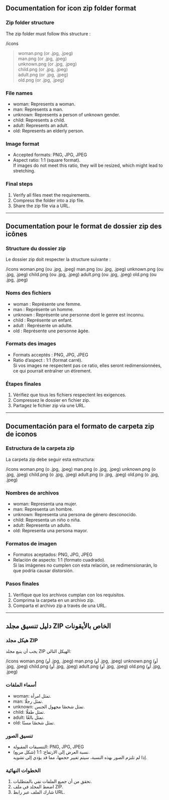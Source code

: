 
## Documentation for icon zip folder format

### Zip folder structure

The zip folder must follow this structure :

/icons  
>woman.png   (or .jpg, .jpeg)  
>man.png     (or .jpg, .jpeg)  
>unknown.png (or .jpg, .jpeg)  
>child.png   (or .jpg, .jpeg)  
>adult.png   (or .jpg, .jpeg)  
>old.png     (or .jpg, .jpeg)

### File names

- woman: Represents a woman.
- man: Represents a man.
- unknown: Represents a person of unknown gender.
- child: Represents a child.
- adult: Represents an adult.
- old: Represents an elderly person.

### Image format

- Accepted formats: PNG, JPG, JPEG
- Aspect ratio: 1:1 (square format).  
If images do not meet this ratio, they will be resized, which might lead to stretching.

### Final steps

1. Verify all files meet the requirements.
2. Compress the folder into a zip file.
3. Share the zip file via a URL.

---

## Documentation pour le format de dossier zip des icônes

### Structure du dossier zip

Le dossier zip doit respecter la structure suivante :

/icons
    woman.png (ou .jpg, .jpeg)
    man.png (ou .jpg, .jpeg)
    unknown.png (ou .jpg, .jpeg)
    child.png (ou .jpg, .jpeg)
    adult.png (ou .jpg, .jpeg)
    old.png (ou .jpg, .jpeg)

### Noms des fichiers

- woman : Représente une femme.
- man : Représente un homme.
- unknown : Représente une personne dont le genre est inconnu.
- child : Représente un enfant.
- adult : Représente un adulte.
- old : Représente une personne âgée.

### Formats des images

- Formats acceptés : PNG, JPG, JPEG
- Ratio d’aspect : 1:1 (format carré).  
Si vos images ne respectent pas ce ratio, elles seront redimensionnées, ce qui pourrait entraîner un étirement.

### Étapes finales

1. Vérifiez que tous les fichiers respectent les exigences.
2. Compressez le dossier en fichier zip.
3. Partagez le fichier zip via une URL.

---

## Documentación para el formato de carpeta zip de iconos

### Estructura de la carpeta zip

La carpeta zip debe seguir esta estructura:

/icons
    woman.png (o .jpg, .jpeg)
    man.png (o .jpg, .jpeg)
    unknown.png (o .jpg, .jpeg)
    child.png (o .jpg, .jpeg)
    adult.png (o .jpg, .jpeg)
    old.png (o .jpg, .jpeg)

### Nombres de archivos

- woman: Representa una mujer.
- man: Representa un hombre.
- unknown: Representa una persona de género desconocido.
- child: Representa un niño o niña.
- adult: Representa un adulto.
- old: Representa una persona mayor.

### Formatos de imagen

- Formatos aceptados: PNG, JPG, JPEG
- Relación de aspecto: 1:1 (formato cuadrado).  
Si las imágenes no cumplen con esta relación, se redimensionarán, lo que podría causar distorsión.

### Pasos finales

1. Verifique que los archivos cumplan con los requisitos.
2. Comprima la carpeta en un archivo zip.
3. Comparta el archivo zip a través de una URL.

---

## دليل تنسيق مجلد ZIP الخاص بالأيقونات

### هيكل مجلد ZIP

يجب أن يتبع مجلد ZIP الهيكل التالي:

/icons
    woman.png (أو .jpg, .jpeg)
    man.png (أو .jpg, .jpeg)
    unknown.png (أو .jpg, .jpeg)
    child.png (أو .jpg, .jpeg)
    adult.png (أو .jpg, .jpeg)
    old.png (أو .jpg, .jpeg)

### أسماء الملفات

- woman: تمثل امرأة.
- man: تمثل رجلًا.
- unknown: تمثل شخصًا مجهول الجنس.
- child: تمثل طفلًا.
- adult: تمثل بالغًا.
- old: تمثل شخصًا مسنًا.

### تنسيق الصور

- التنسيقات المقبولة: PNG, JPG, JPEG
- نسبة العرض إلى الارتفاع: 1:1 (شكل مربع).  
إذا لم تلتزم الصور بهذه النسبة، سيتم تغيير حجمها، مما قد يؤدي إلى تشويه.

### الخطوات النهائية

1. تحقق من أن جميع الملفات تفي بالمتطلبات.
2. اضغط المجلد في ملف ZIP.
3. شارك الملف عبر رابط URL.
